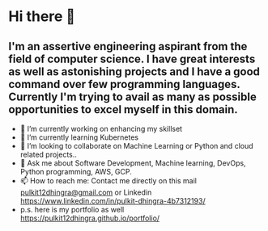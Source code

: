 # Hi there 👋

## I'm an assertive engineering aspirant from the field of computer science. I have great interests as well as astonishing projects and I have a good command over few programming languages. Currently I'm trying to avail as many as possible opportunities to excel myself in this domain.


- 🔭 I’m currently working on enhancing my skillset
- 🌱 I’m currently learning Kubernetes
- 👯 I’m looking to collaborate on Machine Learning or Python and cloud related projects..
- 💬 Ask me about Software Development, Machine learning, DevOps, Python programming, AWS, GCP.
- 📫 How to reach me: Contact me directly on this mail pulkit12dhingra@gmail.com or Linkedin https://www.linkedin.com/in/pulkit-dhingra-4b7312193/
- p.s. here is my portfolio as well https://pulkit12dhingra.github.io/portfolio/
